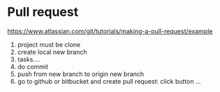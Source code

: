 # Pull request
https://www.atlassian.com/git/tutorials/making-a-pull-request/example

1. project must be clone
2. create local new branch
3. tasks....
3. do commit
4. push from new branch to origin new branch
5. go to github or bitbucket and create pull request: click button ...